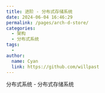 ```yaml
---
title: 进阶 - 分布式存储系统
date: 2024-06-04 16:46:29
permalink: /pages/arch-d-store/
categories:
  - 架构
  - 分布式系统
tags:
  - 
author: 
  name: Cyan
  link: https://github.com/willpast
---
```

分布式系统 - 分布式存储系统
